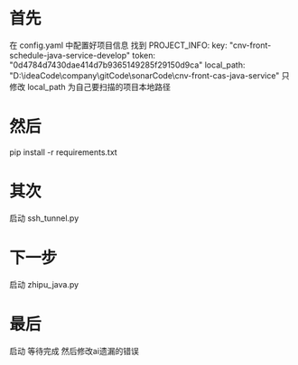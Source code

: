 # 首先 
 在 config.yaml 中配置好项目信息 找到 
 PROJECT_INFO:
  key: "cnv-front-schedule-java-service-develop"
  token: "0d4784d7430dae414d7b9365149285f29150d9ca"
  local_path: "D:\\ideaCode\\company\\gitCode\\sonarCode\\cnv-front-cas-java-service"
  只修改 local_path 为自己要扫描的项目本地路径
# 然后
 pip install -r requirements.txt
# 其次
 启动 ssh_tunnel.py
# 下一步
 启动 zhipu_java.py
# 最后
 启动 等待完成 然后修改ai遗漏的错误